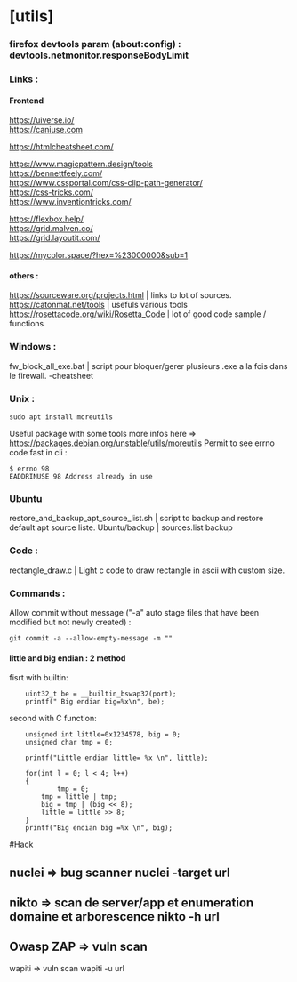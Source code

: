 # [utils]
### firefox devtools param (about:config) : devtools.netmonitor.responseBodyLimit

### Links :

#### Frontend 
https://uiverse.io/  
https://caniuse.com  
   
https://htmlcheatsheet.com/   
  
https://www.magicpattern.design/tools   
https://bennettfeely.com/     
https://www.cssportal.com/css-clip-path-generator/   
https://css-tricks.com/   
https://www.inventiontricks.com/  

https://flexbox.help/   
https://grid.malven.co/  
https://grid.layoutit.com/  
    
https://mycolor.space/?hex=%23000000&sub=1  
   
#### others :
https://sourceware.org/projects.html | links to lot of sources.   
https://catonmat.net/tools | usefuls various tools  
https://rosettacode.org/wiki/Rosetta_Code | lot of good code sample / functions  
  
### Windows :
fw_block_all_exe.bat  | script pour bloquer/gerer plusieurs .exe a la fois dans le firewall. 
-cheatsheet

### Unix :
```
sudo apt install moreutils
```
Useful package with some tools more infos here => https://packages.debian.org/unstable/utils/moreutils
Permit to see errno code fast in cli :
```
$ errno 98
EADDRINUSE 98 Address already in use
``` 
### Ubuntu
restore_and_backup_apt_source_list.sh  | script to backup and restore default apt source liste. 
Ubuntu/backup  | sources.list backup

### Code :
rectangle_draw.c  | Light c code to draw rectangle in ascii with custom size. 

### Commands :

Allow commit without message ("-a" auto stage files that have been modified but not newly created) :
```
git commit -a --allow-empty-message -m ""
```


#### little and big endian : 2 method

fisrt with builtin:
```
	uint32_t be = __builtin_bswap32(port);
	printf(" Big endian big=%x\n", be);
```
  
  
second with C function:
```
	unsigned int little=0x1234578, big = 0;
	unsigned char tmp = 0;

	printf("Little endian little= %x \n", little);

	for(int l = 0; l < 4; l++) 
	{
    		tmp = 0;
		tmp = little | tmp;
		big = tmp | (big << 8);
		little = little >> 8;
	}
	printf("Big endian big =%x \n", big);
  ```

#Hack  

   
nuclei => bug scanner
nuclei -target url
-------
nikto => scan de server/app et enumeration domaine et arborescence
nikto -h url
-------
Owasp ZAP => vuln scan
------
wapiti => vuln scan
wapiti -u url
